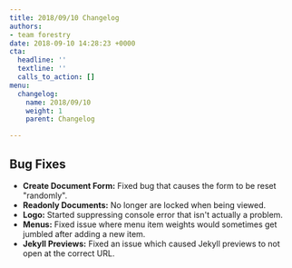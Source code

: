 ```yaml
---
title: 2018/09/10 Changelog
authors:
- team forestry
date: 2018-09-10 14:28:23 +0000
cta:
  headline: ''
  textline: ''
  calls_to_action: []
menu:
  changelog:
    name: 2018/09/10
    weight: 1
    parent: Changelog

---
```

## Bug Fixes

* **Create Document Form:** Fixed bug that causes the form to be reset "randomly".
* **Readonly Documents:** No longer are locked when being viewed.
* **Logo:** Started suppressing console error that isn't actually a problem.
* **Menus:** Fixed issue where menu item weights would sometimes get jumbled after adding a new item.
* **Jekyll Previews:** Fixed an issue which caused Jekyll previews to not open at the correct URL.